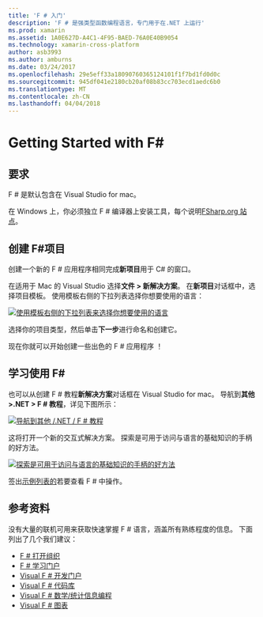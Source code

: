 ```yaml
---
title: 'F # 入门'
description: 'F # 是强类型函数编程语言，专门用于在.NET 上运行'
ms.prod: xamarin
ms.assetid: 1A0E627D-A4C1-4F95-BAED-76A0E40B9054
ms.technology: xamarin-cross-platform
author: asb3993
ms.author: amburns
ms.date: 03/24/2017
ms.openlocfilehash: 29e5eff33a18090760365124101f1f7bd1fd0d0c
ms.sourcegitcommit: 945df041e2180cb20af08b83cc703ecd1aedc6b0
ms.translationtype: MT
ms.contentlocale: zh-CN
ms.lasthandoff: 04/04/2018
---
```

# <a name="getting-started-with-f35"></a>Getting Started with F&#35;

## <a name="requirements"></a>要求

F # 是默认包含在 Visual Studio for mac。

在 Windows 上，你必须独立 F # 编译器上安装工具，每个说明[FSharp.org 站点](http://fsharp.org/use/windows/)。

## <a name="creating-an-f35-project"></a>创建 F&#35;项目

创建一个新的 F # 应用程序相同完成**新项目**用于 C# 的窗口。

在适用于 Mac 的 Visual Studio 选择**文件 > 新解决方案**。 在**新项目**对话框中，选择项目模板。 使用模板右侧的下拉列表选择你想要使用的语言：

 [![](overview-images/choosefsharp.png "使用模板右侧的下拉列表来选择你想要使用的语言")](overview-images/choosefsharp.png#lightbox)

选择你的项目类型，然后单击**下一步**进行命名和创建它。


现在你就可以开始创建一些出色的 F # 应用程序 ！

## <a name="learning-to-use-f35"></a>学习使用 F&#35;

也可以从创建 F # 教程**新解决方案**对话框在 Visual Studio for mac。 导航到**其他 >.NET > F # 教程**，详见下图所示：

 [![](overview-images/fsharptutorial.png "导航到其他 /.NET / F # 教程")](overview-images/fsharptutorial.png#lightbox)

这将打开一个新的交互式解决方案。 探索是可用于访问与语言的基础知识的手柄的好方法。

 [![](overview-images/newtutorial-sml.png "探索是可用于访问与语言的基础知识的手柄的好方法")](overview-images/newtutorial.png#lightbox)

签出[示例列表的](~/cross-platform/platform/fsharp/samples.md)若要查看 F # 中操作。

## <a name="references"></a>参考资料

没有大量的联机可用来获取快速掌握 F # 语言，涵盖所有熟练程度的信息。 下面列出了几个我们建议：

-  [F # 打开组织](http://fsharp.org)
-  [F # 学习门户](http://tryfsharp.org)
-  [Visual F # 开发门户](http://go.microsoft.com/fwlink/?LinkID=234174)
-  [Visual F # 代码库](http://go.microsoft.com/fwlink/?LinkID=124614)
-  [Visual F # 数学/统计信息编程](http://go.microsoft.com/fwlink/?LinkId=235173)
-  [Visual F # 图表](http://go.microsoft.com/fwlink/?LinkId=235176)

